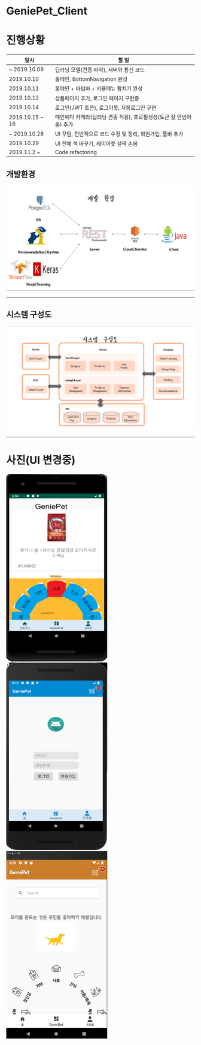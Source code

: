 # GeniePet_Client


# 진행상황
|일시 | 할 일|
|---| --------------------- |
|~ 2019.10.09|    딥러닝 모델(견종 파악), 서버와 통신 코드        |   
|2019.10.10|    홈메인, BottomNavigation 완성     |  
|2019.10.11 |    홈메인 + 바텀바 + 서클메뉴 합치기 완성     |   
|2019.10.12|    상품페이지 추가, 로그인 페이지 구현중     |   
|2019.10.14|    로그인(JWT 토큰), 로그아웃, 자동로그인 구현     |   
|2019.10.15 ~ 16|    메인에다 카메라(딥러닝 견종 적용), 프로필생성(토큰 잘 안넘어옴) 추가     |   
|~ 2019.10.28 |    UI 꾸밈, 전반적으로 코드 수정 및 정리, 회원가입, 툴바 추가     |   
|2019.10.29 |    UI 전체 색 바꾸기, 레이아웃 살짝 손봄     |   
|2019.11.2 ~  |    Code refactoring     |   

## 개발환경
<img src="./picture/p3.png" >

------
## 시스템 구성도
<img src="./picture/p4.png" >


---
# 사진(UI 변경중)

<img src="./picture/android_2.png" width="270" height="500">
<img src="./picture/p2.png" width="270" height="500">
<img src="./picture/p1.gif" width="270" height="500">
